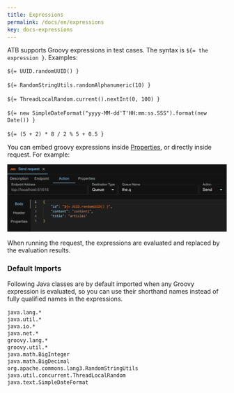 ```yaml
---
title: Expressions
permalink: /docs/en/expressions
key: docs-expressions
---
```

ATB supports Groovy expressions in test cases. The syntax is `${= the expression }`. Examples:
```
${= UUID.randomUUID() }

${= RandomStringUtils.randomAlphanumeric(10) }

${= ThreadLocalRandom.current().nextInt(0, 100) }

${= new SimpleDateFormat("yyyy-MM-dd'T'HH:mm:ss.SSS").format(new Date()) }

${= (5 + 2) * 8 / 2 % 5 + 0.5 }
```

You can embed groovy expressions inside [Properties](/docs/en/properties), or directly inside request. For example:

![Groovy Expression in Request Body](../../screenshots/expressions/groovy-expression-in-request-body.png)

When running the request, the expressions are evaluated and replaced by the evaluation results.

### Default Imports

Following Java classes are by default imported when any Groovy expression is evaluated, so you can use their shorthand names instead of fully qualified names in the expressions.

```
java.lang.*
java.util.*
java.io.*
java.net.*
groovy.lang.*
groovy.util.*
java.math.BigInteger
java.math.BigDecimal
org.apache.commons.lang3.RandomStringUtils
java.util.concurrent.ThreadLocalRandom
java.text.SimpleDateFormat
```
